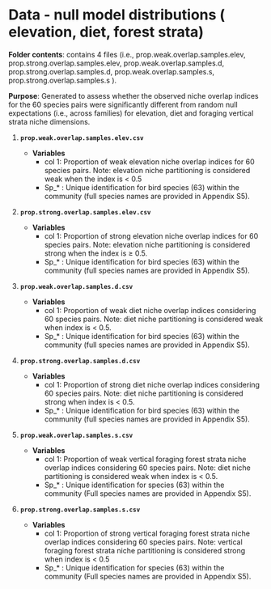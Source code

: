 # Data - null model distributions ( elevation, diet, forest strata)

**Folder contents**: contains 4 files (i.e., prop.weak.overlap.samples.elev, prop.strong.overlap.samples.elev, prop.weak.overlap.samples.d, prop.strong.overlap.samples.d, prop.weak.overlap.samples.s, prop.strong.overlap.samples.s ).

**Purpose**: Generated to assess whether the observed niche overlap indices for the 60 species pairs were significantly different from random null expectations (i.e., across families) for elevation, diet and foraging vertical strata niche dimensions.

1. **`prop.weak.overlap.samples.elev.csv`**

   + **Variables**
      * col 1: Proportion of weak elevation niche overlap indices for 60 species pairs. Note: elevation niche partitioning is considered weak when the index is < 0.5 
      * Sp_* : Unique identification for bird species (63) within the community (full species names are provided in Appendix S5).
    
2. **`prop.strong.overlap.samples.elev.csv`**

   + **Variables**
     * col 1: Proportion of strong elevation niche overlap indices for 60 species pairs. Note: elevation niche partitioning is considered strong when the index is ≥ 0.5. 
     * Sp_* : Unique identification for bird species (63) within the community (full species names are provided in Appendix S5).
       
3. **`prop.weak.overlap.samples.d.csv`**
   + **Variables**
     * col 1: Proportion of weak diet niche overlap indices considering 60 species pairs. Note: diet niche partitioning is considered weak when index is < 0.5.  
     * Sp_* :  Unique identification for bird species (63) within the community (full species names are provided in Appendix S5).
    
4. **`prop.strong.overlap.samples.d.csv`**
   + **Variables**
     * col 1: Proportion of strong diet niche overlap indices considering 60 species pairs. Note: diet niche partitioning is considered strong when index is < 0.5.
     * Sp_* :  Unique identification for bird species (63) within the community (full species names are provided in Appendix S5).
     
5. **`prop.weak.overlap.samples.s.csv`**
   + **Variables**
      * col 1: Proportion of weak vertical foraging forest strata niche overlap indices considering 60 species pairs. Note: diet niche partitioning is considered weak when index is < 0.5. 
      * Sp_* : Unique identification for species (63) within the community (Full species names are provided in Appendix S5).
    
 6. **`prop.strong.overlap.samples.s.csv`**
    + **Variables**
       * col 1: Proportion of strong vertical foraging forest strata niche overlap indices considering 60 species pairs. Note: vertical foraging forest strata niche partitioning is considered strong when index is < 0.5 
       * Sp_* : Unique identification for species (63) within the community (Full species names are provided in Appendix S5).
